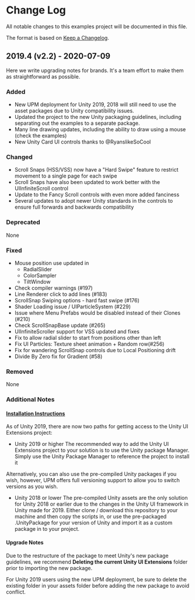# Change Log

All notable changes to this examples project will be documented in this file.

The format is based on [Keep a Changelog](http://keepachangelog.com/).

## 2019.4 (v2.2) - 2020-07-09

Here we write upgrading notes for brands. It's a team effort to make them as
straightforward as possible.

### Added

- New UPM deployment for Unity 2019, 2018 will still need to use the asset packages due to Unity compatibility issues.
- Updated the project to the new Unity packaging guidelines, including separating out the examples to a separate package.
- Many line drawing updates, including the ability to draw using a mouse (check the examples)
- New Unity Card UI controls thanks to @RyanslikeSoCool

### Changed

- Scroll Snaps (HSS/VSS) now have a "Hard Swipe" feature to restrict movement to a single page for each swipe
- Scroll Snaps have also been updated to work better with the UIInfiniteScroll control
- Update to the Fancy Scroll controls with even more added fanciness
- Several updates to adopt newer Unity standards in the controls to ensure full forwards and backwards compatibility  

### Deprecated

None

### Fixed

- Mouse position use updated in
    * RadialSlider
    * ColorSampler
    * TiltWindow
- Check compiler warnings (#197)
- Line Renderer click to add lines (#183)
- ScrollSnap Swiping options - hard fast swipe (#176)
- Shader Loading issue / UIParticleSystem (#229)
- Issue where Menu Prefabs would be disabled instead of their Clones (#210)
- Check ScrollSnapBase update (#265)
- UIInfiniteScroller support for VSS updated and fixes
- Fix to allow radial slider to start from positions other than left
- Fix UI Particles: Texture sheet animation + Random row(#256)
- Fix for wandering ScrollSnap controls due to Local Positioning drift
- Divide By Zero fix for Gradient (#58)

### Removed

None

### Additional Notes

#### [Installation Instructions](https://bitbucket.org/UnityUIExtensions/unity-ui-extensions/wiki/GettingStarted)

As of Unity 2019, there are now two paths for getting access to the Unity UI Extensions project:

- Unity 2019 or higher
The recommended way to add the Unity UI Extensions project to your solution is to use the Unity package Manager. Simply use the Unity Package Manager to reference the project to install it

Alternatively, you can also use the pre-compiled Unity packages if you wish, however, UPM offers full versioning support to allow you to switch versions as you wish.

- Unity 2018 or lower
The pre-compiled Unity assets are the only solution for Unity 2018 or earlier due to the changes in the Unity UI framework in Unity made for 2019.
Either clone / download this repository to your machine and then copy the scripts in, or use the pre-packaged .UnityPackage for your version of Unity and import it as a custom package in to your project.

#### Upgrade Notes

Due to the restructure of the package to meet Unity's new package guidelines, we recommend **Deleting the current Unity UI Extensions** folder prior to importing the new package.

For Unity 2019 users using the new UPM deployment, be sure to delete the existing folder in your assets folder before adding the new package to avoid conflict.